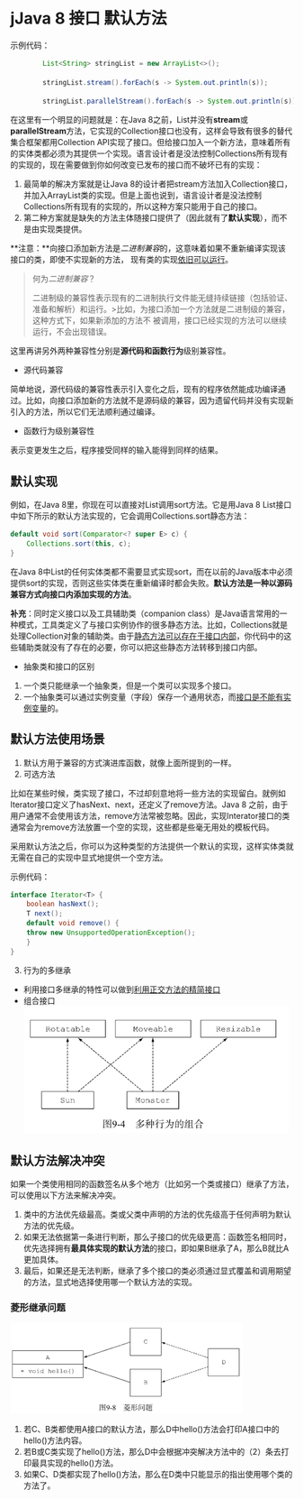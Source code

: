 # jJava 8 接口 默认方法

示例代码：

```java
        List<String> stringList = new ArrayList<>();
        
        stringList.stream().forEach(s -> System.out.println(s));
        
        stringList.parallelStream().forEach(s -> System.out.println(s));
```

在这里有一个明显的问题就是：在Java 8之前，List<T>并没有**stream**或**parallelStream**方法，它实现的Collection<T>接口也没有，这样会导致有很多的替代集合框架都用Collection API实现了接口。但给接口加入一个新方法，意味着所有的实体类都必须为其提供一个实现。语言设计者是没法控制Collections所有现有的实现的，现在需要做到你如何改变已发布的接口而不破坏已有的实现：

1. 最简单的解决方案就是让Java 8的设计者把stream方法加入Collection接口，并加入ArrayList类的实现。但是上面也说到，语言设计者是没法控制Collections所有现有的实现的，所以这种方案只能用于自己的接口。
2. 第二种方案就是缺失的方法主体随接口提供了（因此就有了**默认实现**），而不是由实现类提供。

**注意：**向接口添加新方法是*二进制兼容*的，这意味着如果不重新编译实现该接口的类，即使不实现新的方法， 现有类的实现<u>依旧可以运行</u>。

> 何为*二进制兼容*？
>
>二进制级的兼容性表示现有的二进制执行文件能无缝持续链接（包括验证、准备和解析）和运行。>比如，为接口添加一个方法就是二进制级的兼容，这种方式下，如果新添加的方法不 被调用，接口已经实现的方法可以继续运行，不会出现错误。

这里再讲另外两种兼容性分别是**源代码和函数行为**级别兼容性。

- 源代码兼容

简单地说，源代码级的兼容性表示引入变化之后，现有的程序依然能成功编译通过。比如，向接口添加新的方法就不是源码级的兼容，因为遗留代码并没有实现新引入的方法，所以它们无法顺利通过编译。

- 函数行为级别兼容性

表示变更发生之后，程序接受同样的输入能得到同样的结果。



## **默认实现**

例如，在Java 8里，你现在可以直接对List调用sort方法。它是用Java 8 List接口中如下所示的默认方法实现的，它会调用Collections.sort静态方法：

```java
default void sort(Comparator<? super E> c) {
    Collections.sort(this, c);
}
```

在Java 8中List的任何实体类都不需要显式实现sort，而在以前的Java版本中必须提供sort的实现，否则这些实体类在重新编译时都会失败。**默认方法是一种以源码兼容方式向接口内添加实现的方法**。

**补充**：同时定义接口以及工具辅助类（companion class）是Java语言常用的一种模式，工具类定义了与接口实例协作的很多静态方法。比如，Collections就是处理Collection对象的辅助类。由于<u>静态方法可以存在于接口内部</u>，你代码中的这些辅助类就没有了存在的必要，你可以把这些静态方法转移到接口内部。

- 抽象类和接口的区别

1. 一个类只能继承一个抽象类，但是一个类可以实现多个接口。
2. 一个抽象类可以通过实例变量（字段）保存一个通用状态，而<u>接口是不能有实例变量</u>的。

## 默认方法使用场景

1. 默认方用于兼容的方式演进库函数，就像上面所提到的一样。
2. 可选方法

比如在某些时候，类实现了接口，不过却刻意地将一些方法的实现留白。就例如Iterator接口定义了hasNext、next，还定义了remove方法。Java 8 之前，由于用户通常不会使用该方法，remove方法常被忽略。因此，实现Interator接口的类通常会为remove方法放置一个空的实现，这些都是些毫无用处的模板代码。

采用默认方法之后，你可以为这种类型的方法提供一个默认的实现，这样实体类就无需在自己的实现中显式地提供一个空方法。

示例代码：

```java
interface Iterator<T> {
	boolean hasNext(); 
    T next();
	default void remove() { 
    throw new UnsupportedOperationException(); 
	}
}
```

3. 行为的多继承

- 利用接口多继承的特性可以做到<u>利用正交方法的精简接口</u>
- 组合接口<img src="images/组合.PNG" style="zoom: 67%;" />

## 默认方法解决冲突

如果一个类使用相同的函数签名从多个地方（比如另一个类或接口）继承了方法，可以使用以下方法来解决冲突。
1. 类中的方法优先级最高。类或父类中声明的方法的优先级高于任何声明为默认方法的优先级。
2. 如果无法依据第一条进行判断，那么子接口的优先级更高：函数签名相同时，优先选择拥有**最具体实现的默认方法**的接口，即如果B继承了A，那么B就比A更加具体。
3. 最后，如果还是无法判断，继承了多个接口的类必须通过显式覆盖和调用期望的方法，显式地选择使用哪一个默认方法的实现。

### 菱形继承问题

<img src="images/菱形继承问题.PNG" style="zoom:50%;" />

1. 若C、B类都使用A接口的默认方法，那么D中hello()方法会打印A接口中的hello()方法内容。
2. 若B或C类实现了hello()方法，那么D中会根据冲突解决方法中的（2）条去打印最具实现的hello()方法。
3. 如果C、D类都实现了hello()方法，那么在D类中只能显示的指出使用哪个类的方法了。